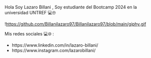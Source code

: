 Hola Soy Lazaro Billani , Soy estudiante del Bootcamp 2024 en la universidad UNTREF 💻🤓

!https://github.com/Billanilazaro97/Billanilazaro97/blob/main/giphy.gif

Mis redes sociales 💻🌐 :
<ul> 
  <li>https://www.linkedin.com/in/lazaro-billani/
</li>
  <li>
    https://www.instagram.com/lazarobillani/
  </li>
</ul>
